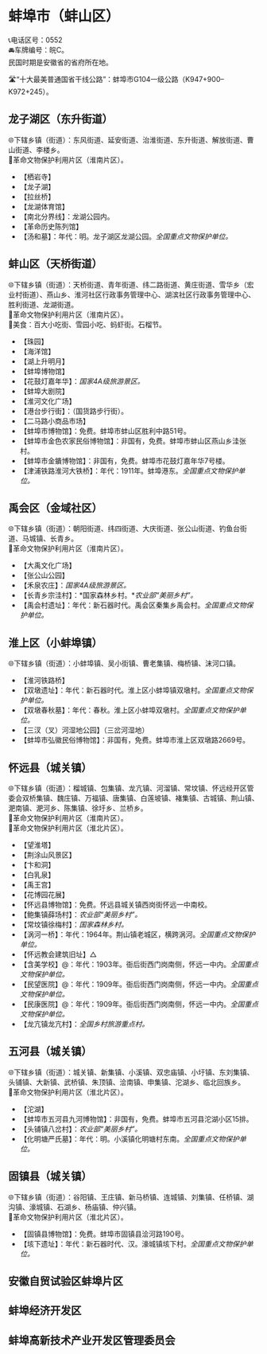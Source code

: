 # 蚌埠市（蚌山区）  
📞电话区号：0552  
🚘车牌编号：皖C。   
民国时期是安徽省的省府所在地。   
  
🛣️“十大最美普通国省干线公路”：蚌埠市G104一级公路（K947+900–K972+245）。   

## 龙子湖区（东升街道）  
🌐下辖乡镇（街道）：东风街道、延安街道、治淮街道、东升街道、解放街道、曹山街道、李楼乡。    
🚩革命文物保护利用片区（淮南片区）。   
  
* 【栖岩寺】  
* 【龙子湖】  
* 【拉丝桥】  
* 【龙湖体育馆】  
* 【南北分界线】：龙湖公园内。   
* 【革命历史陈列馆】  
* 【汤和墓】：年代：明。龙子湖区龙湖公园。*全国重点文物保护单位。*  

## 蚌山区（天桥街道）  
🌐下辖乡镇（街道）：天桥街道、青年街道、纬二路街道、黄庄街道、雪华乡（宏业村街道）、燕山乡、淮河社区行政事务管理中心、湖滨社区行政事务管理中心、胜利街道、龙湖街道。    
🚩革命文物保护利用片区（淮南片区）。   
🍴美食：百大小吃街、雪园小吃、蚂虾街。石榴节。   
  
* 【珠园】  
* 【海洋馆】  
* 【湖上升明月】  
* 【蚌埠博物馆】  
* 【花鼓灯嘉年华】：*国家4A级旅游景区。*  
* 【蚌埠大剧院】  
* 【淮河文化广场】  
* 【港台步行街】：（国货路步行街）。   
* 【二马路小商品市场】  
* 【蚌埠市博物馆】：免费。蚌埠市蚌山区胜利中路51号。   
* 【蚌埠市金色农家民俗博物馆】：非国有，免费。蚌埠市蚌山区燕山乡洼张村。   
* 【蚌埠市金鐀博物馆】：非国有，免费。蚌埠市花鼓灯嘉年华7号楼。   
* 【津浦铁路淮河大铁桥】：年代：1911年。蚌埠港东。*全国重点文物保护单位。*  

## 禹会区（金域社区）  
🌐下辖乡镇（街道）：朝阳街道、纬四街道、大庆街道、张公山街道、钓鱼台街道、马城镇、长青乡。    
🚩革命文物保护利用片区（淮南片区）。   
  
* 【大禹文化广场】  
* 【张公山公园】  
* 【禾泉农庄】：*国家4A级旅游景区。*  
* 【长青乡宗洼村】：*国家森林乡村。**农业部“美丽乡村”。*  
* 【禹会村遗址】：年代：新石器时代。禹会区秦集乡禹会村。*全国重点文物保护单位。*  

## 淮上区（小蚌埠镇）  
🌐下辖乡镇（街道）：小蚌埠镇、吴小街镇、曹老集镇、梅桥镇、沫河口镇。    
  
* 【淮河铁路桥】  
* 【双墩遗址】：年代：新石器时代。淮上区小蚌埠镇双墩村。*全国重点文物保护单位。*  
* 【双墩春秋墓】：年代：春秋。淮上区小蚌埠双墩村。*全国重点文物保护单位。*  
* 【三汊（叉）河湿地公园】（三岔河湿地）  
* 【蚌埠市弘徽民俗博物馆】：非国有，免费。蚌埠市淮上区双墩路2669号。   

## 怀远县（城关镇）  
🌐下辖乡镇（街道）：榴城镇、包集镇、龙亢镇、河溜镇、常坟镇、怀远经开区管委会双桥集镇、魏庄镇、万福镇、唐集镇、白莲坡镇、褚集镇、古城镇、荆山镇、淝南镇、淝河乡、陈集镇、徐圩乡、兰桥乡。   
🚩革命文物保护利用片区（淮南片区）。   
🚩革命文物保护利用片区（淮北片区）。   
  
* 【望淮塔】  
* 【荆涂山风景区】  
* 【卞和洞】  
* 【白乳泉】  
* 【禹王宫】  
* 【花博园花展】  
* 【怀远县博物馆】：免费。怀远县城关镇西岗街怀远一中南校。   
* 【鲍集镇薛场村】：*农业部“美丽乡村”。*  
* 【常坟镇徐梅村】：*国家森林乡村。*  
* 【涡河一桥】：年代：1964年。荆山镇老城区，横跨涡河。*全国重点文物保护单位。*  
* 【怀远教会建筑旧址】△
* 【含美学校】@：年代：1903年。衙后街西门岗南侧，怀远一中内。*全国重点文物保护单位。*  
* 【民望医院】@：年代：1909年。衙后街西门岗南侧，怀远一中内。*全国重点文物保护单位。*  
* 【民康医院】@：年代：1909年。衙后街西门岗南侧，怀远一中内。*全国重点文物保护单位。*  
* 【龙亢镇龙亢村】：*全国乡村旅游重点村。*  

## 五河县（城关镇）  
🌐下辖乡镇（街道）：城关镇、新集镇、小溪镇、双忠庙镇、小圩镇、东刘集镇、头铺镇、大新镇、武桥镇、朱顶镇、浍南镇、申集镇、沱湖乡、临北回族乡。    
🚩革命文物保护利用片区（淮北片区）。   
  
* 【沱湖】  
* 【蚌埠市五河县九河博物馆】：非国有，免费。蚌埠市五河县沱湖小区15排。   
* 【头铺镇八岔村】：*农业部“美丽乡村”。*  
* 【化明塘严氏墓】：年代：明。小溪镇化明塘村东南。*全国重点文物保护单位。*  

## 固镇县（城关镇）  
🌐下辖乡镇（街道）：谷阳镇、王庄镇、新马桥镇、连城镇、刘集镇、任桥镇、湖沟镇、濠城镇、石湖乡、杨庙镇、仲兴镇。  
🚩革命文物保护利用片区（淮北片区）。   
  
* 【固镇县博物馆】：免费。蚌埠市固镇县浍河路190号。   
* 【垓下遗址】：年代：新石器时代、汉。濠城镇垓下村。*全国重点文物保护单位。*  

## 安徽自贸试验区蚌埠片区  

## 蚌埠经济开发区  
  
## 蚌埠高新技术产业开发区管理委员会 